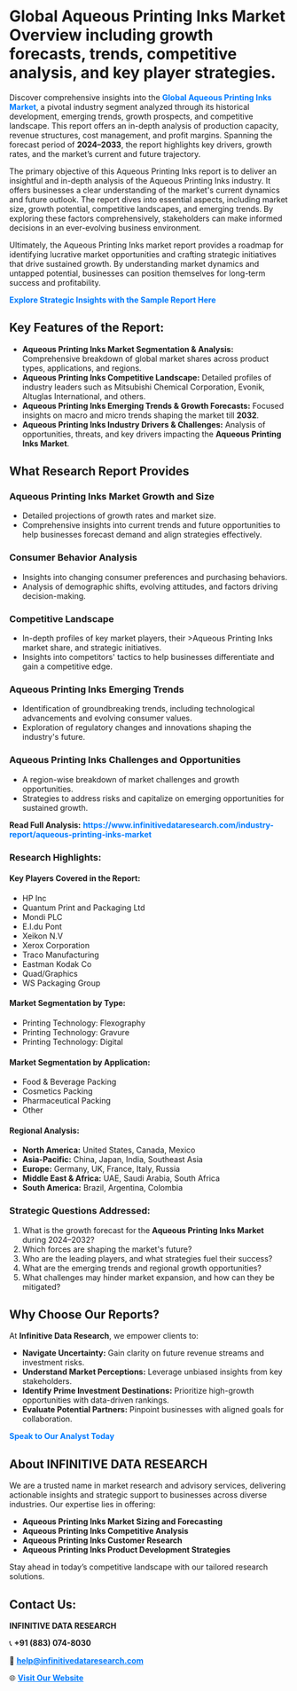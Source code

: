 <h1>Global Aqueous Printing Inks Market Overview including growth forecasts, trends, competitive analysis, and key player strategies.</h1>
<p>
Discover comprehensive insights into the 
<a href="https://www.infinitivedataresearch.com/industry-report/aqueous-printing-inks-market" rel="dofollow" style="color: #007BFF; text-decoration: none;"><strong>Global Aqueous Printing Inks Market</strong></a>, a pivotal industry segment analyzed through its historical development, emerging trends, growth prospects, and competitive landscape. This report offers an in-depth analysis of production capacity, revenue structures, cost management, and profit margins. Spanning the forecast period of <strong>2024–2033</strong>, the report highlights key drivers, growth rates, and the market’s current and future trajectory.
</p>
<p>
The primary objective of this Aqueous Printing Inks report is to deliver an insightful and in-depth analysis of the Aqueous Printing Inks industry. It offers businesses a clear understanding of the market's current dynamics and future outlook. The report dives into essential aspects, including market size, growth potential, competitive landscapes, and emerging trends. By exploring these factors comprehensively, stakeholders can make informed decisions in an ever-evolving business environment.
</p>
<p>
Ultimately, the Aqueous Printing Inks market report provides a roadmap for identifying lucrative market opportunities and crafting strategic initiatives that drive sustained growth. By understanding market dynamics and untapped potential, businesses can position themselves for long-term success and profitability.
</p>
<p>
<a href="https://www.infinitivedataresearch.com/request-sample/reportId=106053" style="color: #007BFF; text-decoration: none;"><strong>Explore Strategic Insights with the Sample Report Here</strong></a>
</p>

<h2>Key Features of the Report:</h2>
<ul>
<li><strong>Aqueous Printing Inks Market Segmentation & Analysis:</strong> Comprehensive breakdown of global market shares across product types, applications, and regions.</li>
<li><strong>Aqueous Printing Inks Competitive Landscape:</strong> Detailed profiles of industry leaders such as Mitsubishi Chemical Corporation, Evonik, Altuglas International, and others.</li>
<li><strong>Aqueous Printing Inks Emerging Trends & Growth Forecasts:</strong> Focused insights on macro and micro trends shaping the market till <strong>2032</strong>.</li>
<li><strong>Aqueous Printing Inks Industry Drivers & Challenges:</strong> Analysis of opportunities, threats, and key drivers impacting the <strong>Aqueous Printing Inks Market</strong>.</li>
</ul>

<h2>What Research Report Provides</h2>
<h3>Aqueous Printing Inks Market Growth and Size</h3>
<ul>
<li>Detailed projections of growth rates and market size.</li>
<li>Comprehensive insights into current trends and future opportunities to help businesses forecast demand and align strategies effectively.</li>
</ul>

<h3>Consumer Behavior Analysis</h3>
<ul>
<li>Insights into changing consumer preferences and purchasing behaviors.</li>
<li>Analysis of demographic shifts, evolving attitudes, and factors driving decision-making.</li>
</ul>

<h3>Competitive Landscape</h3>
<ul>
<li>In-depth profiles of key market players, their >Aqueous Printing Inks market share, and strategic initiatives.</li>
<li>Insights into competitors' tactics to help businesses differentiate and gain a competitive edge.</li>
</ul>

<h3>Aqueous Printing Inks Emerging Trends</h3>
<ul>
<li>Identification of groundbreaking trends, including technological advancements and evolving consumer values.</li>
<li>Exploration of regulatory changes and innovations shaping the industry's future.</li>
</ul>

<h3>Aqueous Printing Inks Challenges and Opportunities</h3>
<ul>
<li>A region-wise breakdown of market challenges and growth opportunities.</li>
<li>Strategies to address risks and capitalize on emerging opportunities for sustained growth.</li>
</ul>
<p><strong>Read Full Analysis:</strong> <a href="https://www.infinitivedataresearch.com/industry-report/aqueous-printing-inks-market" rel="dofollow" style="color: #007BFF; text-decoration: none;"><strong>https://www.infinitivedataresearch.com/industry-report/aqueous-printing-inks-market</strong></a></p>
<h3>Research Highlights:</h3>
<h4>Key Players Covered in the Report:</h4>
<ul><li>HP Inc</li><li>Quantum Print and Packaging Ltd</li><li>Mondi PLC</li><li>E.I.du Pont</li><li>Xeikon N.V</li><li>Xerox Corporation</li><li>Traco Manufacturing</li><li>Eastman Kodak Co</li><li>Quad/Graphics</li><li>WS Packaging Group</li></ul>
<h4>Market Segmentation by Type:</h4>
<ul><li>Printing Technology: Flexography</li><li>Printing Technology: Gravure</li><li>Printing Technology: Digital</li></ul>
<h4>Market Segmentation by Application:</h4>
<ul><li>Food &amp; Beverage Packing</li><li>Cosmetics Packing</li><li>Pharmaceutical Packing</li><li>Other</li></ul>

<h4>Regional Analysis:</h4>
<ul>
<li><strong>North America:</strong> United States, Canada, Mexico</li>
<li><strong>Asia-Pacific:</strong> China, Japan, India, Southeast Asia</li>
<li><strong>Europe:</strong> Germany, UK, France, Italy, Russia</li>
<li><strong>Middle East & Africa:</strong> UAE, Saudi Arabia, South Africa</li>
<li><strong>South America:</strong> Brazil, Argentina, Colombia</li>
</ul>

<h3>Strategic Questions Addressed:</h3>
<ol>
<li>What is the growth forecast for the <strong>Aqueous Printing Inks Market</strong> during 2024–2032?</li>
<li>Which forces are shaping the market's future?</li>
<li>Who are the leading players, and what strategies fuel their success?</li>
<li>What are the emerging trends and regional growth opportunities?</li>
<li>What challenges may hinder market expansion, and how can they be mitigated?</li>
</ol>

<h2>Why Choose Our Reports?</h2>
<p>At <strong>Infinitive Data Research</strong>, we empower clients to:</p>
<ul>
<li><strong>Navigate Uncertainty:</strong> Gain clarity on future revenue streams and investment risks.</li>
<li><strong>Understand Market Perceptions:</strong> Leverage unbiased insights from key stakeholders.</li>
<li><strong>Identify Prime Investment Destinations:</strong> Prioritize high-growth opportunities with data-driven rankings.</li>
<li><strong>Evaluate Potential Partners:</strong> Pinpoint businesses with aligned goals for collaboration.</li>
</ul>
<p><a href="https://www.infinitivedataresearch.com/industry-report/aqueous-printing-inks-market" rel="dofollow" style="color: #007BFF; text-decoration: none;"><strong>Speak to Our Analyst Today</strong></a></p>

<h2>About INFINITIVE DATA RESEARCH</h2>
<p>We are a trusted name in market research and advisory services, delivering actionable insights and strategic support to businesses across diverse industries. Our expertise lies in offering:</p>
<ul>
<li><strong>Aqueous Printing Inks Market Sizing and Forecasting</strong></li>
<li><strong>Aqueous Printing Inks Competitive Analysis</strong></li>
<li><strong>Aqueous Printing Inks Customer Research</strong></li>
<li><strong>Aqueous Printing Inks Product Development Strategies</strong></li>
</ul>
<p>Stay ahead in today’s competitive landscape with our tailored research solutions.</p>

<h2>Contact Us:</h2>
<p><strong>INFINITIVE DATA RESEARCH</strong></p>
<p>📞 <strong>+91 (883) 074-8030</strong></p>
<p>📧 <strong><a href="mailto:help@infinitivedataresearch.com" style="color: #007BFF;">help@infinitivedataresearch.com</a></strong></p>
<p>🌐 <strong><a href="https://www.infinitivedataresearch.com" rel="dofollow" style="color: #007BFF;">Visit Our Website</a></strong></p>